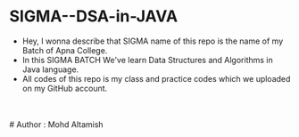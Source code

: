 # SIGMA--DSA-in-JAVA
<ul>
<li>
Hey, I wonna describe that SIGMA name of this repo is the name of my Batch of Apna College.
</li>
<li>
In this SIGMA BATCH We've learn Data Structures and Algorithms in Java language.
</li>
<li>
All codes of this repo is my class and practice codes which we uploaded on my GitHub account.
</li>
</ul>
<br>
<br>
# Author : Mohd Altamish